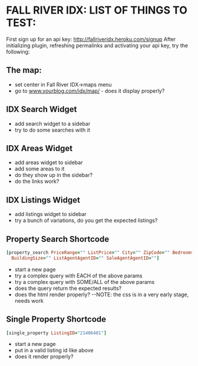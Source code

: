 # FALL RIVER IDX: LIST OF THINGS TO TEST:
First sign up for an api key: http://fallriveridx.heroku.com/signup
After initializing plugin, refreshing permalinks and activating your api key, try the following:

## The map:
* set center in Fall River IDX->maps menu
* go to www.yourblog.com/idx/map/ - does it display properly?

## IDX Search Widget
* add search widget to a sidebar
* try to do some searches with it

## IDX Areas Widget
* add areas widget to sidebar
* add some areas to it
* do they show up in the sidebar?
* do the links work?

## IDX Listings Widget
* add listings widget to sidebar
* try a bunch of variations, do you get the expected listings?

## Property Search Shortcode
```ruby
[property_search PriceRange="" ListPrice="" City="" ZipCode="" BedroomsTotal="" BathsTotal="" 
  BuildingSize="" ListAgentAgentID="" SaleAgentAgentID=""]
```
* start a new page
* try a complex query with EACH of the above params
* try a complex query with SOME/ALL of the above params
* does the query return the expected results?
* does the html render properly? --NOTE: the css is in a very early stage, needs work

## Single Property Shortcode
```ruby
[single_property ListingID="21406401"]
```
* start a new page
* put in a valid listing id like above
* does it render properly?

